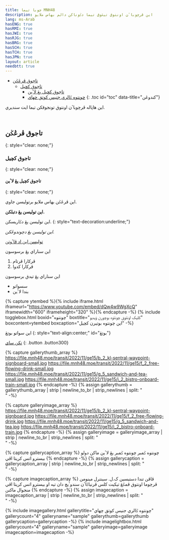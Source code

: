 ```yaml
---
title: چوبا تيما MNH48
description: اين ڤرچوباٴن اونتوق تيڠوق تيما دݢوناکن دالم بهاس ملايو
lang: ms-Arab
hasENG: true
hasRMI: true
hasJWI: true
hasRJG: true
hasBRG: true
hasSCH: true
hasTCH: true
hasJPN: true
layout: article
needbtt: true
---
```



- [تاجوق ڤرڠݢن](#تاجوق-ڤرڠݢن)
  - [تاجوق کچيل](#تاجوق-کچيل)
    - [تاجوق کچيل يڠ لاٴين](#تاجوق-کچيل-يڠ-لاٴين)
    - [چونتوه ݢالري جنيس کوتق چهاي](#چونتوه-ݢالري-جنيس-کوتق-چهاي)
{: .toc id="toc" data-title="کندوڠن"}


اين هاڽاله ڤرچوباٴن اونتوق تونجوقکن تيما ايت سنديري.


&nbsp;


## تاجوق ڤرڠݢن
{: style="clear: none;"}

### تاجوق کچيل
{: style="clear: none;"}

#### تاجوق کچيل يڠ لاٴين
{: style="clear: none;"}

اين ڤرڠݢن بهاس ملايو برتوليسن جاوي.


**اين توليسن يڠ دتبلکن.**


اين توليسن يڠ دݢاريسکن.
{: style="text-decoration:underline;"}


*اين توليسن يڠ دچوندوڠکن.*


[توليسن اين اد ڤاٴوتن](#)


اين سناراي يڠ برسوسون

1. ڤرکارا ڤرتام
2. ڤرکارا کدوا


اين سناراي يڠ تيدق برسوسون

- سسواتو
- بندا لاٴين


{% capture ytembed %}{% include iframe.html iframeurl="https://www.youtube.com/embed/dQw4w9WgXcQ" iframewidth="600" iframeheight="320" %}{% endcapture -%}
{% include togglebox.html boxid="چونتوه" boxtitle="کليک اونتوق چونتوه بوچورن ۏيديو" boxcontent=ytembed boxcaption="اين چونتوه بوتيرن کچيل" -%}


اين سواتو بوتڠ
{: style="text-align:center;" id="بوتڠ"}

[تکن ساي](#بوتڠ)
{: .button .button300}


{% capture gallerythumb_array %}
https://file.mnh48.moe/transit/2022/11/ge15/b_2_kl-sentral-waypoint-signboard-small.jpg
https://file.mnh48.moe/transit/2022/11/ge15/f_2_free-flowing-drink-small.jpg
https://file.mnh48.moe/transit/2022/11/ge15/g_5_sandwich-and-tea-small.jpg
https://file.mnh48.moe/transit/2022/11/ge15/i_2_bistro-onboard-train-small.jpg
{% endcapture -%}
{% assign gallerythumb = gallerythumb_array | strip | newline_to_br | strip_newlines | split: "<br />" -%}

{% capture galleryimage_array %}
https://file.mnh48.moe/transit/2022/11/ge15/b_2_kl-sentral-waypoint-signboard.jpg
https://file.mnh48.moe/transit/2022/11/ge15/f_2_free-flowing-drink.jpg
https://file.mnh48.moe/transit/2022/11/ge15/g_5_sandwich-and-tea.jpg
https://file.mnh48.moe/transit/2022/11/ge15/i_2_bistro-onboard-train.jpg
{% endcapture -%}
{% assign galleryimage = galleryimage_array | strip | newline_to_br | strip_newlines | split: "<br />" -%}

{% capture gallerycaption_array %}
چونتوه ݢمبر
چونتوه ݢمبر يڠ لاٴين
ماکن دولو
بيسترو اتس کريتا اڤي
{% endcapture -%}
{% assign gallerycaption = gallerycaption_array | strip | newline_to_br | strip_newlines | split: "<br />" -%}

{% capture imagecaption_array %}
ڤاڤن تندا دستيسين ک.ل. سينترل
مينومن ڤرچوما اونتوق ڤمݢڠ تيکيت کلس ڤرنياݢاٴن
سندوٴيچ دان تيه او
بيسترو اتس کريتا اڤي منجوال ماکنن
{% endcapture -%}
{% assign imagecaption = imagecaption_array | strip | newline_to_br | strip_newlines | split: "<br />" -%}

{% include imagegallery.html gallerytitle="چونتوه ݢالري جنيس کوتق چهاي" gallerycount="4" galleryname="sample" gallerythumb=gallerythumb gallerycaption=gallerycaption -%}
{% include imagelightbox.html gallerycount="4" galleryname="sample" galleryimage=galleryimage imagecaption=imagecaption -%}


&nbsp;

